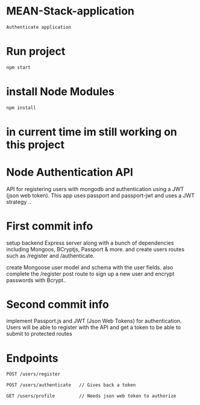 # MEAN-Stack-application
```bash
Authenticate application
```

# Run project 
```bash
npm start
```
# install Node Modules 
```bash
npm install
```

# in current time im still working on this project
# Node Authentication API
API for registering users with mongodb and authentication using a JWT (json web token).
This app uses passport and passport-jwt and uses a JWT strategy ..


# First commit info
setup backend Express server along with a bunch of dependencies including Mongoos, 
BCryptjs, Passport & more. and create users routes such as /register and /authenticate.

create Mongoose user model and schema with the user fields.
also complete the /register post route to sign up a new user and encrypt passwords with Bcrypt..

# Second commit info
implement Passport.js and JWT (Json Web Tokens) for authentication.
Users will be able to register with the API and get a token to be able to submit to protected routes


# Endpoints

```bash
POST /users/register
```

```bash
POST /users/authenticate   // Gives back a token
```

```bash
GET /users/profile         // Needs json web token to authorize
```
